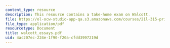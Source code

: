 ```yaml
---
content_type: resource
description: This resource contains a take-home exam on Walcott.
file: https://ol-ocw-studio-app-qa.s3.amazonaws.com/courses/21l-315-prizewinners-spring-2007/4ac207ec224e1f90f20acfdd3997219d_walcott_essays.pdf
file_type: application/pdf
resourcetype: Document
title: walcott_essays.pdf
uid: 4ac207ec-224e-1f90-f20a-cfdd3997219d
---
```

